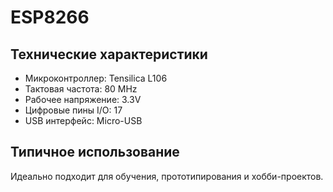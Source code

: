 # ESP8266

## Технические характеристики

- Микроконтроллер: Tensilica L106
- Тактовая частота: 80 MHz
- Рабочее напряжение: 3.3V
- Цифровые пины I/O: 17
- USB интерфейс: Micro-USB

## Типичное использование

Идеально подходит для обучения, прототипирования и хобби-проектов.
